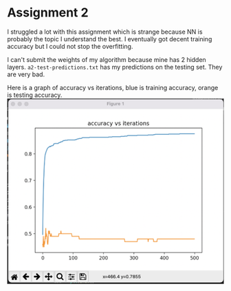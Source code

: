 # Assignment 2
I struggled a lot with this assignment which is strange because NN is probably the topic I understand the best. I eventually got decent training accuracy but I could not stop the overfitting.

I can't submit the weights of my algorithm because mine has 2 hidden layers. `a2-test-predictions.txt` has my predictions on the testing set. They are very bad.

Here is a graph of accuracy vs iterations, blue is training accuracy, orange is testing accuracy.
![](accuracy.png)
